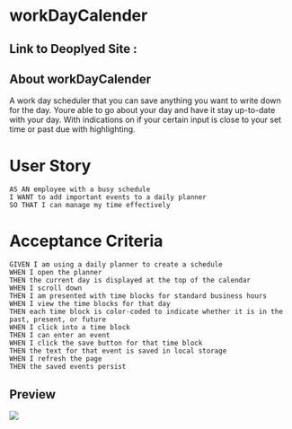 # workDayCalender

## Link to Deoplyed Site : 

## About workDayCalender
A work day scheduler that you can save anything you want to write down for the day. Youre able to go about your day and have it stay up-to-date with your day. With indications on if your certain input is close to your set time or past due with highlighting.


# User Story
```
AS AN employee with a busy schedule
I WANT to add important events to a daily planner
SO THAT I can manage my time effectively
```

# Acceptance Criteria
```
GIVEN I am using a daily planner to create a schedule
WHEN I open the planner
THEN the current day is displayed at the top of the calendar
WHEN I scroll down
THEN I am presented with time blocks for standard business hours
WHEN I view the time blocks for that day
THEN each time block is color-coded to indicate whether it is in the past, present, or future
WHEN I click into a time block
THEN I can enter an event
WHEN I click the save button for that time block
THEN the text for that event is saved in local storage
WHEN I refresh the page
THEN the saved events persist
```

## Preview 
![](https://cdn.discordapp.com/attachments/763615031438606337/938155620190789732/unknown.png)